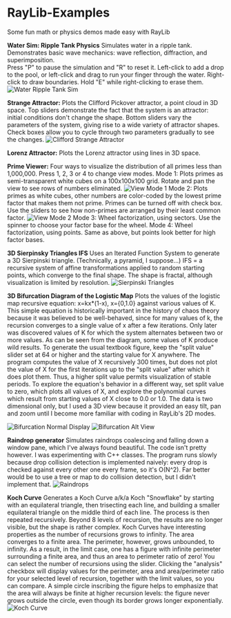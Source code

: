 # RayLib-Examples
Some fun math or physics demos made easy with RayLib

<b>Water Sim: Ripple Tank Physics</b>
Simulates water in a ripple tank.  Demonstrates basic wave mechanics: wave reflection, diffraction, and superimposition.  
Press "P" to pause the simulation and "R" to reset it.
Left-click to add a drop to the pool, or left-click and drag to run your finger through the water.
Right-click to draw boundaries.  Hold "E" while right-clicking to erase them.
![Water Ripple Tank Sim](images/water1.png)

<b>Strange Attractor:</b>
Plots the Clifford Pickover attractor, a point cloud in 3D space.
Top sliders demonstrate the fact that the system is an attractor: initial conditions don't change the shape.
Bottom sliders vary the parameters of the system, giving rise to a wide variety of attractor shapes.
Check boxes allow you to cycle through two parameters gradually to see the changes.
![Clifford Strange Attractor](images/StrangeAttractor1.png)

<b>Lorenz Attractor:</b>
Plots the Lorenz attractor using lines in 3D space.

<b>Prime Viewer:</b>
Four ways to visualize the distribution of all primes less than 1,000,000.  Press 1, 2, 3 or 4 to change view modes.
Mode 1: Plots primes as semi-transparent white cubes on a 100x100x100 grid.  Rotate and pan the view to see rows of numbers eliminated.
![View Mode 1](images/PrimeViewer1.png)
Mode 2: Plots primes as white cubes, other numbers are color-coded by the lowest prime factor that makes them not prime.  Primes can be turned off with check box.  Use the sliders to see how non-primes are arranged by their least common factor.
![View Mode 2](images/PrimeViewer2.png)
Mode 3: Wheel factorization, using sectors.  Use the spinner to choose your factor base for the wheel.
Mode 4: Wheel factorization, using points.  Same as above, but points look better for high factor bases.

<b>3D Sierpinsky Triangles IFS</b>
Uses an Iterated Function System to generate a 3D Sierpinski triangle.  (Technically, a pyramid, I suppose...)
IFS = a recursive system of affine transformations applied to random starting points, which converge to the final shape.
The shape is fractal, although visualization is limited by resolution.
![Sierpinski Triangles](images/Sierpinski-Triangles1.png)

<b>3D Bifurcation Diagram of the Logistic Map</b>
Plots the values of the logistic map recursive equation: x=kx*(1-x), x={0,1.0} against various values of K.
This simple equation is historically important in the history of chaos theory because it was believed to be well-behaved, since for many values of k, the recursion converges to a single value of x after a few iterations.  Only later was discovered values of K for which the system alternates between two or more values.  As can be seen from the diagram, some values of K produce wild results.
To generate the usual textbook figure, keep the "split value" slider set at 64 or higher and the starting value for X anywhere.
The program computes the value of X recursively 300 times, but does not plot the value of X for the first iterations up to the "split value" after which it does plot them.  Thus, a higher split value permits visualization of stable periods.
To explore the equation's behavior in a different way, set split value to zero, which plots all values of X, and explore the polynomial curves which result from starting values of X close to 0.0 or 1.0.
The data is two dimensional only, but I used a 3D view because it provided an easy tilt, pan and zoom until I become more familiar with coding in RayLib's 2D modes.

![Bifurcation Normal Display](images/Bifurc1small.png) ![Bifurcation Alt View](images/Bifurc2small.png)

<b>Raindrop generator</b>
Simulates raindrops coalescing and falling down a window pane, which I've always found beautiful.
The code isn't pretty however.  I was experimenting with C++ classes.  The program runs slowly because drop collision detection is implemented naively: every drop is checked against every other one every frame, so it's O(N^2).  Far better would be to use a tree or map to do collision detection, but I didn't implement that.
![Raindrops](images/Raindrops.png)

<b>Koch Curve</b>
Generates a Koch Curve a/k/a Koch "Snowflake" by starting with an equilateral triangle, then trisecting each line, and building a smaller equilateral triangle on the middle third of each line.  The process is then repeated recursively.  Beyond 8 levels of recursion, the results are no longer visible, but the shape is rather complex.  Koch Curves have interesting properties as the number of recursions grows to infinity.  The area converges to a finite area.  The perimeter, however, grows unbounded, to infinity.  As a result, in the limit case, one has a figure with infinite perimeter surrounding a finite area, and thus an area to perimeter ratio of zero!  You can select the number of recursions using the slider.  Clicking the "analysis" checkbox will display values for the perimeter, area and area/perimeter ratio for your selected level of recursion, together with the limit values, so you can compare. A simple circle inscribing the figure helps to emphasize that the area will always be finite at higher recursion levels: the figure never grows outside the circle, even though its border grows longer exponentially.
![Koch Curve](images/KochCurve1.png)
